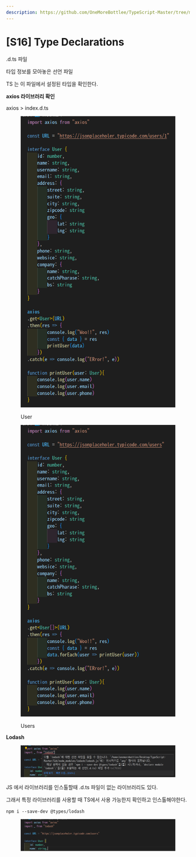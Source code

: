 ```yaml
---
description: https://github.com/OneMoreBottlee/TypeScript-Master/tree/main/S16
---
```


# \[S16] Type Declarations

.d.ts 파일

타입 정보를 모아놓은 선언 파일

TS 는 이 파일에서 설정된 타입을 확인한다.



**axios 라이브러리 확인**

axios > index.d.ts

<figure><img src="../../../.gitbook/assets/image (155).png" alt=""><figcaption><p>User</p></figcaption></figure>

<figure><img src="../../../.gitbook/assets/image (144).png" alt=""><figcaption><p>Users</p></figcaption></figure>



**Lodash**

<figure><img src="../../../.gitbook/assets/image (163).png" alt=""><figcaption></figcaption></figure>

JS 에서 라이브러리를 인스톨할때 .d.ts 파일이 없는 라이브러리도 있다.

그래서 특정 라이브러리를 사용할 때 TS에서 사용 가능한지 확인하고 인스톨해야한다.

```tsx
npm i --save-dev @types/lodash
```

<figure><img src="../../../.gitbook/assets/image (88).png" alt=""><figcaption></figcaption></figure>
